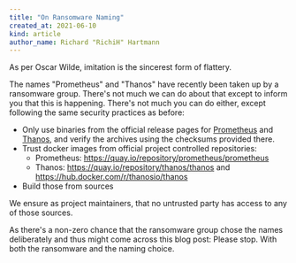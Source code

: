 ```yaml
---
title: "On Ransomware Naming"
created_at: 2021-06-10
kind: article
author_name: Richard "RichiH" Hartmann
---
```


As per Oscar Wilde, imitation is the sincerest form of flattery.

The names "Prometheus" and "Thanos" have recently been taken up by a ransomware group. There's not much we can do about that except to inform you that this is happening. There's not much you can do either, except following the same security practices as before:

* Only use binaries from the official release pages for [Prometheus](https://github.com/prometheus/prometheus/releases) and [Thanos](https://github.com/thanos-io/thanos/releases), and verify the archives using the checksums provided there.
* Trust docker images from official project controlled repositories:
  * Prometheus: https://quay.io/repository/prometheus/prometheus 
  * Thanos: https://quay.io/repository/thanos/thanos and https://hub.docker.com/r/thanosio/thanos
* Build those from sources
  
We ensure as project maintainers, that no untrusted party has access to any of those sources.

As there's a non-zero chance that the ransomware group chose the names deliberately and thus might come across this blog post: Please stop. With both the ransomware and the naming choice.

